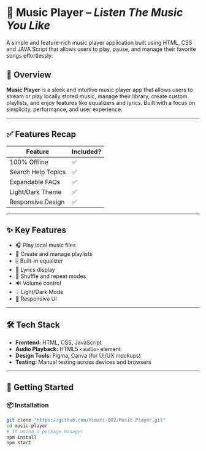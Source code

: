 # 🎵 Music Player – *Listen The Music You Like*
A simple and feature-rich music player application built using HTML, CSS and JAVA Script that allows users to play, pause, and manage their favorite songs effortlessly.

## 🧾 Overview

**Music Player** is a sleek and intuitive music player app that allows users to stream or play locally stored music, manage their library, create custom playlists, and enjoy features like equalizers and lyrics. Built with a focus on simplicity, performance, and user experience.

---

## ✅ Features Recap

| Feature               | Included? |
|------------------------|-----------|
| 100% Offline           | ✅        |
| Search Help Topics     | ✅        |
| Expandable FAQs        | ✅        |
| Light/Dark Theme       | ✅        |
| Responsive Design      | ✅        |

---

## ✨ Key Features

- 🎧 Play local music files
- 📁 Create and manage playlists
- 🎚️ Built-in equalizer
- 🎤 Lyrics display
- 🔁 Shuffle and repeat modes
- 🔊 Volume control
- 💡 Light/Dark Mode
- 📱 Responsive UI

---

## 🛠️ Tech Stack

- **Frontend:** HTML, CSS, JavaScript
- **Audio Playback:** HTML5 `<audio>` element
- **Design Tools:** Figma, Canva (for UI/UX mockups)
- **Testing:** Manual testing across devices and browsers

---

## 🚀 Getting Started

### 📦 Installation

```bash
git clone "https://github.com/Himani-002/Music-Player.git"
cd music-player
# If using a package manager
npm install
npm start
